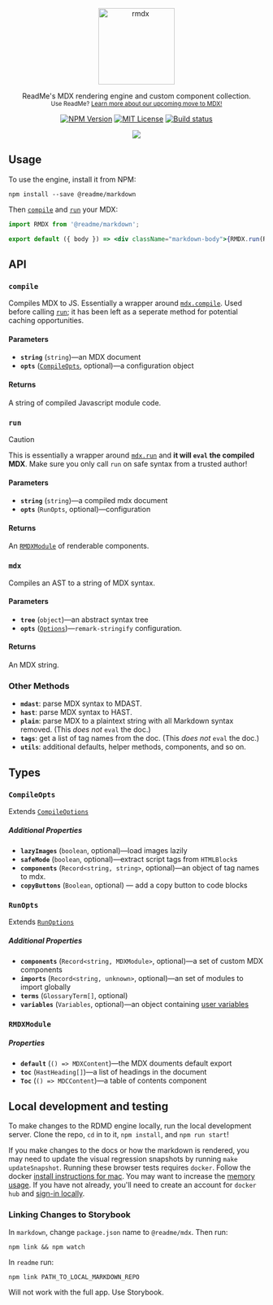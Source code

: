 <p align="center">
  <a href="https://npm.im/@readme/markdown">
    <img src="https://owlbertsio-resized.s3.amazonaws.com/Reading.psd.full.png" width="150" alt="rmdx" />
  </a>
</p>

<p align="center">
  ReadMe's MDX rendering engine and custom component collection.<br />
  <sub>
    Use ReadMe? <a href="https://docs.readme.com/rdmd/page/mdx-engine">Learn more about our upcoming move to MDX!</a>
  </sub>
</p>

<p align="center">
  <a href="https://npm.im/@readme/markdown"><img src="https://img.shields.io/npm/v/@readme/markdown?style=for-the-badge" alt="NPM Version" /></a>
  <a href="https://npm.im/@readme/markdown"><img src="https://img.shields.io/npm/l/@readme/markdown?style=for-the-badge" alt="MIT License" /></a>
  <a href="https://github.com/readmeio/markdown"><img src="https://img.shields.io/github/actions/workflow/status/readmeio/markdown/ci.yml?branch=main&style=for-the-badge" alt="Build status" /></a>
</p>

<p align="center">
  <a href="https://readme.com"><img src="https://raw.githubusercontent.com/readmeio/.github/main/oss-badge.svg" /></a>
</p>

## Usage

To use the engine, install it from NPM:

```
npm install --save @readme/markdown
```

Then [`compile`](#compile) and [`run`](#run) your MDX:

```jsx
import RMDX from '@readme/markdown';

export default ({ body }) => <div className="markdown-body">{RMDX.run(RMDX.compile(body))}</div>;
```

## API

### `compile`

Compiles MDX to JS. Essentially a wrapper around [`mdx.compile`](https://mdxjs.com/packages/mdx/#compilefile-options). Used before calling [`run`](#run); it has been left as a seperate method for potential caching opportunities.

#### Parameters

- **`string`** (`string`)—an MDX document
- **`opts`** ([`CompileOpts`](#compileopts), optional)—a configuration object

#### Returns

A string of compiled Javascript module code.

### `run`

> [!CAUTION]
> This is essentially a wrapper around [`mdx.run`](https://mdxjs.com/packages/mdx/#runcode-options) and **it will `eval` the compiled MDX**. Make sure you only call `run` on safe syntax from a trusted author!

#### Parameters

- **`string`** (`string`)—a compiled mdx document
- **`opts`** (`RunOpts`, optional)—configuration

#### Returns

An [`RMDXModule`](#rmdxmodule) of renderable components.

### `mdx`

Compiles an AST to a string of MDX syntax.

#### Parameters

- **`tree`** (`object`)—an abstract syntax tree
- **`opts`** ([`Options`](https://github.com/remarkjs/remark/tree/main/packages/remark-stringify#options '`remark-stringify` Options type'))—`remark-stringify` configuration.

#### Returns

An MDX string.

### Other Methods

- **`mdast`**: parse MDX syntax to MDAST.
- **`hast`**: parse MDX syntax to HAST.
- **`plain`**: parse MDX to a plaintext string with all Markdown syntax removed. (This _does not_ `eval` the doc.)
- **`tags`**: get a list of tag names from the doc. (This _does not_ `eval` the doc.)
- **`utils`**: additional defaults, helper methods, components, and so on.

## Types

### `CompileOpts`

Extends [`CompileOptions`](https://mdxjs.com/packages/mdx/#compileoptions)

##### Additional Properties

- **`lazyImages`** (`boolean`, optional)—load images lazily
- **`safeMode`** (`boolean`, optional)—extract script tags from `HTMLBlock`s
- **`components`** (`Record<string, string>`, optional)—an object of tag names to mdx.
- **`copyButtons`** (`Boolean`, optional) — add a copy button to code blocks

### `RunOpts`

Extends [`RunOptions`](https://mdxjs.com/packages/mdx/#runoptions)

##### Additional Properties

- **`components`** (`Record<string, MDXModule>`, optional)—a set of custom MDX components
- **`imports`** (`Record<string, unknown>`, optional)—an set of modules to import globally
- **`terms`** (`GlossaryTerm[]`, optional)
- **`variables`** (`Variables`, optional)—an object containing [user variables](https://github.com/readmeio/variable)

### `RMDXModule`

##### Properties

- **`default`** (`() => MDXContent`)—the MDX douments default export
- **`toc`** (`HastHeading[]`)—a list of headings in the document
- **`Toc`** (`() => MDCContent`)—a table of contents component

## Local development and testing

To make changes to the RDMD engine locally, run the local development server. Clone the repo, `cd` in to it, `npm install`, and `npm run start`!

If you make changes to the docs or how the markdown is rendered, you may need to update the visual regression snapshots by running `make updateSnapshot`. Running these browser tests requires `docker`. Follow the docker [install instructions for mac](https://docs.docker.com/docker-for-mac/install/). You may want to increase the [memory usage](https://docs.docker.com/docker-for-mac/#resources). If you have not already, you'll need to create an account for `docker hub` and [sign-in locally](https://docs.docker.com/docker-for-mac/#docker-hub).

### Linking Changes to Storybook

In `markdown`, change `package.json` name to `@readme/mdx`. Then run:

```
npm link && npm watch
```

In `readme` run:

```
npm link PATH_TO_LOCAL_MARKDOWN_REPO
```

Will not work with the full app. Use Storybook.
